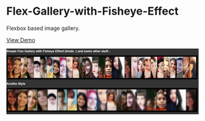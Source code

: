 # Flex-Gallery-with-Fisheye-Effect
Flexbox based image gallery.

<a href="http://codepen.io/hunzaboy/pen/qrRpzZ">View Demo</a>

<img src="screenshot.png">
